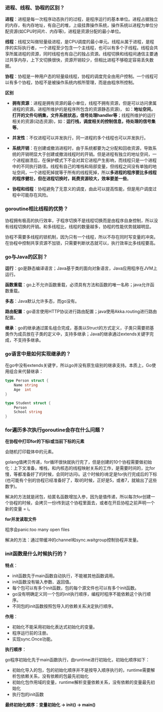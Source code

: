 ### 进程、线程、协程的区别？<Badge text="掌握" type="tip" />

**进程**：进程是每一次程序动态执行的过程，是程序运行的基本单位。进程占据独立的内存，有内存地址，有自己的堆，上级挂靠操作系统，操作系统以进程为单位分配资源(如CPU时间片、内存等)，进程是资源分配的最小单位。

**线程**：线程又叫做轻量级进程，是CPU调度的最小单元。线程从属于进程，是程序的实际执行者，一个进程至少包含一个主线程，也可以有多个子线程。线程会共享所属进程的资源，同时线程也有自己的独占资源。线程切换和线程间通信主要通过共享内存，上下文切换很快，资源开销较少，但相比进程不够稳定容易丢失数据。

**协程**：协程是一种用户态的轻量级线程，协程的调度完全由用户控制。一个线程可以有多个协程，协程不是被操作系统内核所管理，而是由程序所控制。

**区别**

- **拥有资源**：进程是拥有资源的最小单位，线程不拥有资源，但是可以访问隶属进程的资源。进程所维护的是程序所包含的资源静态资源)， 如：**地址空间，打开的文件句柄集，文件系统状态，信号处理handler等**；线程所维护的运行相关的资源(动态资源)，如：**运行栈，调度相关的控制信息，待处理的信号集等**。
- **并发性**：不仅进程可以并发执行，同一进程的多个线程也可以并发执行。

- **系统开销**：在创建或撤消进程时，由于系统都要为之分配和回收资源，导致系统的开销明显大于创建或撤消线程时的开销。但是进程有独立的地址空间，一个进程崩溃后，在保护模式下不会对其它进程产生影响，而线程只是一个进程中的不同执行路径。线程有自己的堆栈和局部变量，但线程之间没有单独的地址空间，一个进程死掉就等于所有的线程死掉，所以**多进程的程序要比多线程的程序健壮，但在进程切换时，耗费资源较大，效率要差一些**。
- **协程和线程**：协程避免了无意义的调度，由此可以提高性能，但是用户调度过程中可能存在风险。



### goroutine相比线程的优势？<Badge text="掌握" type="tip" />

协程拥有极高的执行效率，子程序切换不是线程切换而是由程序自身控制，所以没有线程切换的开销。和多线程比，线程的数量越多，协程的性能优势就越明显。

协程不需要多线程的锁机制，因为只有一个线程，所以不存在同时写变量的冲突。在协程中控制共享资源不加锁，只需要判断状态就可以，执行效率比多线程要高。



### go与Java的区别？<Badge text="掌握" type="tip" />

**运行**：go是静态编译语言；Java基于类的面向对象语言，Java应用程序在JVM上运行。

**函数重载**：go上不允许函数重载，必须具有方法和函数的唯一名称；java允许函数重载。

**多态**：Java默认允许多态，而go没有。

**路由配置**：go语言使用HTTP协议进行路由配置；java使用Akka.routing进行路由配置。

**继承**：go的继承通过匿名组合完成，基类以Struct的方式定义，子类只需要把基类作为成员放在子类的定义中，支持多继承；Java的继承通过extends关键字完成，不支持多继承。



### go语言中是如何实现继承的？<Badge text="掌握" type="tip" />

在go中没有extends关键字，所以go并没有原生级别的继承支持。本质上，Go使用组合来代替继承：

```go
type Person struct {
	Name string
	Age  int
}

type Student struct {
	Person
	School string
}
```



### for遍历多次执行goroutine会存在什么问题？<Badge text="掌握" type="tip" />

**在协程中打印for的下标i或当前下标的元素**

会随机打印载体中的元素。

golang值拷贝传递，for循环很快就执行完了，但是创建的10个协程需要做初始化：上下文准备，堆栈，和内核态的线程映射关系的工作，是需要时间的，比for慢，等都准备好了的时候，会同时访问i。这个时候的i肯定是for执行完成后的下标(也可能有个别的协程已经准备好了，取i的时候，正好是5，或者7，就输出了这些数字)。

解决的方法就是闭包，给匿名函数增加入参，因为是值传递，所以每次for创建一个协程的时候，会拷贝一份i传到这个协程里面去，或者在开启协程之前声明一个新的变量 = i。

**for并发读取文件**

程序会panic:too many open files

解决的方法：通过带缓冲的channel和sync.waitgroup控制协程并发量。



### init函数是什么时候执行的？<Badge text="掌握" type="tip" />

**特点**：

- init函数先于main函数自动执行，不能被其他函数调用。
- init函数没有输入参数、返回值。
- 每个包可以有多个init函数，包的每个源文件也可以有多个init函数。
- go没有明确定义同一个包的init执行顺序，编程时程序不能依赖这个执行顺序。
- 不同包的init函数按照包导入的依赖关系决定执行顺序。

**作用**：

- 初始化不能采用初始化表达式初始化的变量。
- 程序运行前的注册。
- 实现sync.Once功能。

**执行顺序**：

go程序初始化先于main函数执行，由runtime进行初始化，初始化顺序如下：

- 初始化导入的包，包的初始化顺序并不是按导入顺序执行的，runtime需要解析包依赖关系，没有依赖的包最先初始化
- 初始化包作用域的变量，runtime解析变量依赖关系，没有依赖的变量最先初始化
- 执行包的init函数

**最终初始化顺序：变量初始化 -> init() -> main()**

